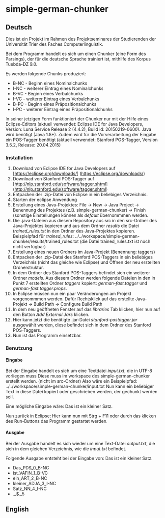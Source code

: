 # simple-german-chunker
## Deutsch

Dies ist ein Projekt im Rahmen des Projektseminares der Studierenden der Universität Trier des Faches Computerlinguistik.

Bei dem Programm handelt es sich um einen Chunker (eine Form des Parsings), der für die deutsche Sprache trainiert ist, mithilfe des Korpus Tuebda-DZ 9.0. 

Es werden folgende Chunks produziert: 
* B-NC  - Beginn eines Nominalchunks
* I-NC  - weiterer Eintrag eines Nominalchunks
* B-VC  - Beginn eines Verbalchunks
* I-VC  - weiterer Eintrag eines Verbalchunks
* B-PC  - Beginn eines Präpositionalchunks
* I-PC  - weiterer Eintrag eines Präpositionalchunks

In seiner jetzigen Form funktioniert der Chunker nur mit der Hilfe eines Eclipse-Editors (aktuell verwendet: Eclipse IDE for Java Developers, Version: Luna Service Release 2 (4.4.2), Build id: 20150219-0600). Java wird benötigt (Java 1.8+).
Zudem wird für die Vorverarbeitung der Eingabe ein POS-Tagger benötigt (aktuell verwendet: Stanford POS-Tagger, Version 3.5.2, Release: 20.04.2015) 

### Installation

1. Download von Eclipse IDE for Java Developers auf [https://eclipse.org/downloads/] (https://eclipse.org/downloads/)
2. Download von Stanford POS-Tagger auf [http://nlp.stanford.edu/software/tagger.shtml] (http://nlp.stanford.edu/software/tagger.shtml)
3. Entpacken der .zip-Datei von Eclipse in ein beliebiges Verzeichnis.
4. Starten der eclipse Anwendung
5. Erstellung eines Java-Projektes: File -> New -> Java Project -> Benennung des Projektes (z.B. simple-german-chunker) -> Finish (sonstige Einstellungen können als *default* übernommmen werden. 
6. Die .java-Dateien aus diesem Repository aus src in den src-Ordner des Java-Projektes kopieren und aus dem Ordner *results* die Datei *trained_rules.txt* in den Ordner des Java-Projektes kopieren. Beispielpfad für *trained_rules*: ../../workspace/simple-german-chunker/results/trained_rules.txt (die Datei trained_rules.txt ist noch nicht verfügbar)
7. Erstellung eines neuen Ordners im Java-Projekt (Benennung: taggers)
8. Entpacken der .zip-Datei des Stanford POS-Taggers in ein beliebiges Verzeichnis (nicht das gleiche wie Eclipse) und Öffnen der neu erstellten Ordnerstruktur.
9. In dem Ordner des Stanford POS-Taggers befindet sich ein weiterer Ordner *models*. Aus diesem Ordner werden folgende Dateien in den in Punkt 7 erstellten Ordner *taggers* kopiert: *german-fast.tagger* und *german-fast.tagger.props*. 
10. In Eclipse müssen nun ein paar Veränderungen am Projekt vorgenommmen werden. Dafür Rechtsklick auf das erstellte Java-Projekt -> Build Path -> Configure Build Path
11. In dem neu geöffneten Fenster auf das *libraries* Tab klicken, hier nun auf den Button *Add External Jars* klicken.
12. Hier kann jetzt die benötigte .jar-Datei *stanford-postagger.jar* ausgewählt werden, diese befindet sich in dem Ordner des Stanford POS-Taggers. 
13. Nun ist das Programm einsetzbar. 

### Benutzung
#### Eingabe

Bei der Eingabe handelt es sich um eine Textdatei *input.txt*, die in UTF-8 vorliegen muss
Diese muss im workspace des simple-german-chunker erstellt werden. (nicht im src-Ordner) 
Also wäre ein Beispielpfad: ../../workspace/simple-german-chunker/input.txt
Nun kann ein beliebiger Text in diese Datei kopiert oder geschrieben werden, der gechunkt werden soll.

Eine mögliche Eingabe wäre: Das ist ein kleiner Satz. 

Nun zurück in Eclipse: Hier kann nun mit Strg + F11 oder durch das klicken des Run-Buttons das Programm gestartet werden.

#### Ausgabe

Bei der Ausgabe handelt es sich wieder um eine Text-Datei *output.txt*, die sich in dem gleichen Verzeichnis, wie die *input.txt* befindet. 

Folgende Ausgabe entsteht bei der Eingabe von: Das ist ein kleiner Satz. 

* Das_PDS_0_B-NC
* ist_VAFIN_1_B-VC
* ein_ART_2_B-NC
* kleiner_ADJA_3_I-NC
* Satz_NN_4_I-NC
* ._$._5


## English
